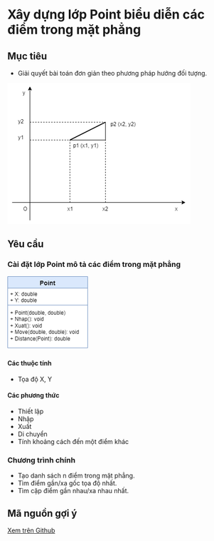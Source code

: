 # Xây dựng lớp Point biểu diễn các điểm trong mặt phẳng

## Mục tiêu

- Giải quyết bài toán đơn giản theo phương pháp hướng đối tượng.

<img src="img/point2d.png" class="center">

## Yêu cầu
### Cài đặt lớp Point mô tả các điểm trong mặt phẳng

![Sơ đồ lớp](img/Point_UML.png)
#### Các thuộc tính
- Tọa độ X, Y
#### Các phương thức
- Thiết lập
- Nhập
- Xuất
- Di chuyển
- Tính khoảng cách đến một điểm khác

### Chương trình chính

- Tạo danh sách n điểm trong mặt phẳng.
- Tìm điểm gần/xa gốc tọa độ nhất.
- Tìm cặp điểm gần nhau/xa nhau nhất.

## Mã nguồn gợi ý

[Xem trên Github](https://github.com/nd-hung/oop/tree/main/docs/labs/02-classes-and-objects/code/Point)